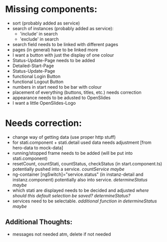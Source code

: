 # Missing components: 
 - sort (probably added as service)
 - search of instances (probably added as service):
    - 'include' in search
    - 'exclude' in search
 - search field needs to be linked with different pages
 - pages (in general) have to be linked more
 - I want a button with just the display of one colour
 - Status-Update-Page needs to be added
 - Detailed-Start-Page
 - Status-Update-Page
 - functional Login Button
 - functional Logout Button
 - numbers in start need to be bar with colour 
 - placement of everything (buttons, titles, etc.) needs correction
 - appearance needs to be adusted to OpenSlides
 - I want a little OpenSlides-Logo


 # Needs correction:
 - change way of getting data (use proper http stuff)
 - for stati.component + stati.detail used data needs adjustment [from hero-data to mock-data]
 - running/stopped frame needs to be added (will be put into stati.component) 
 - resetCount, countStati, countStatus, checkStatus (in start.component.ts) potentially pushed into a service. _countService maybe_
 - ng-container [ngSwitch]="service.status" (in instanz-detail and instanz.component) potentially also into service. _determineStatus maybe_
 - which stati are displayed needs to be decided and adjusted _where should this default selection be saved? determineStatus?_
 - services need to be selectable. _additional function in determineStatus maybe_

 ## Additional Thoughts:
 - messages not needed atm, delete if not needed



